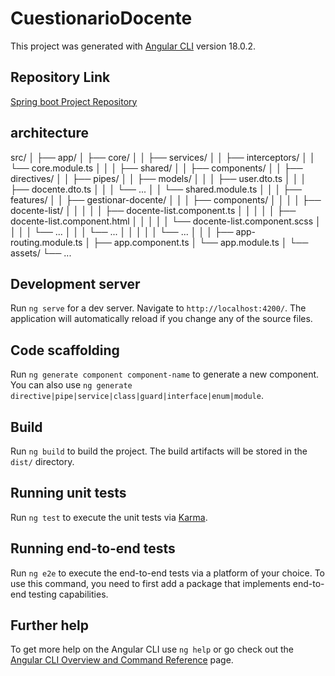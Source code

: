 # CuestionarioDocente

This project was generated with [Angular CLI](https://github.com/angular/angular-cli) version 18.0.2.

## Repository Link

[Spring boot Project Repository](https://github.com/AndresFelipeO/Arquitectura-Hexagonal-Spring-Boot)

## architecture
src/
│
├── app/
│   ├── core/
│   │   ├── services/
│   │   ├── interceptors/
│   │   └── core.module.ts
│   │
│   ├── shared/
│   │   ├── components/
│   │   ├── directives/
│   │   ├── pipes/
│   │   ├── models/
│   │   │   ├── user.dto.ts
│   │   │   ├── docente.dto.ts
│   │   │   └── ...
│   │   └── shared.module.ts
│   │
│   ├── features/
│   │   ├── gestionar-docente/
│   │   │   ├── components/
│   │   │   │   ├── docente-list/
│   │   │   │   │   ├── docente-list.component.ts
│   │   │   │   │   ├── docente-list.component.html
│   │   │   │   │   └── docente-list.component.scss
│   │   │   │   └── ...
│   │   │   └── ...
│   │   │
│   │   └── ...
│   │
│   ├── app-routing.module.ts
│   ├── app.component.ts
│   └── app.module.ts
│
└── assets/
    └── ...

## Development server

Run `ng serve` for a dev server. Navigate to `http://localhost:4200/`. The application will automatically reload if you change any of the source files.

## Code scaffolding

Run `ng generate component component-name` to generate a new component. You can also use `ng generate directive|pipe|service|class|guard|interface|enum|module`.

## Build

Run `ng build` to build the project. The build artifacts will be stored in the `dist/` directory.

## Running unit tests

Run `ng test` to execute the unit tests via [Karma](https://karma-runner.github.io).

## Running end-to-end tests

Run `ng e2e` to execute the end-to-end tests via a platform of your choice. To use this command, you need to first add a package that implements end-to-end testing capabilities.

## Further help

To get more help on the Angular CLI use `ng help` or go check out the [Angular CLI Overview and Command Reference](https://angular.dev/tools/cli) page.

